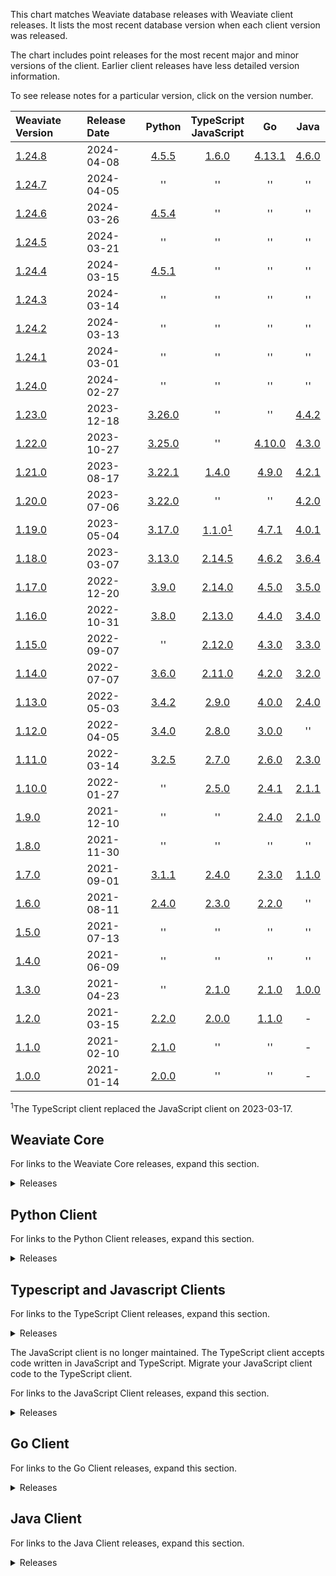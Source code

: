 This chart matches Weaviate database releases with Weaviate client releases. It
lists the most recent database version when each client version was released.

The chart includes point releases for the most recent major and minor versions
of the client. Earlier client releases have less detailed version information.

To see release notes for a particular version, click on the version number.


| Weaviate Version | Release Date | Python | TypeScript<br/>JavaScript | Go | Java |
| :- | :- | :-: | :-: | :-: | :-:|
| [1.24.8][c1.24.8] | 2024-04-08 | [4.5.5][p4.5.5] | [1.6.0][ts1.6.0] | [4.13.1][g4.13.0] | [4.6.0][j4.6.0] |
| [1.24.7][c1.24.7] | 2024-04-05 | '' | '' | '' | ''  |
| [1.24.6][c1.24.6] | 2024-03-26 | [4.5.4][p4.5.4] | '' | '' | ''  |
| [1.24.5][c1.24.5] | 2024-03-21 | '' | '' | '' | ''  |
| [1.24.4][c1.24.4] | 2024-03-15 | [4.5.1][p4.5.1] | '' | '' | ''  |
| [1.24.3][c1.24.3] | 2024-03-14 | '' | '' | '' | '' |
| [1.24.2][c1.24.2] | 2024-03-13 | '' | '' | '' | '' |
| [1.24.1][c1.24.1] | 2024-03-01 | '' | '' | '' | '' |
| [1.24.0][c1.24.0] | 2024-02-27 | '' | '' | '' | '' |
| [1.23.0][c1.23.0] | 2023-12-18 | [3.26.0][p3.26.0] | '' | '' | [4.4.2][j4.4.2] |
| [1.22.0][c1.22.0] | 2023-10-27 | [3.25.0][p3.25.0] | '' | [4.10.0][g4.10.0] | [4.3.0][j4.3.0] |
| [1.21.0][c1.21.0] | 2023-08-17 | [3.22.1][p3.22.1] | [1.4.0][ts1.4.0] | [4.9.0][g4.9.0] | [4.2.1][j4.2.1] |
| [1.20.0][c1.20.0] | 2023-07-06 | [3.22.0][p3.22.0] | '' | '' | [4.2.0][j4.2.0] |
| [1.19.0][c1.19.0] | 2023-05-04 | [3.17.0][p3.17.0] | [1.1.0][ts1.1.0][<sup>1</sup>](#typescriptChange)| [4.7.1][g4.7.1] | [4.0.1][j4.0.1] |
| [1.18.0][c1.18.0] | 2023-03-07 | [3.13.0][p3.13.0] | [2.14.5][js2.14.5] | [4.6.2][g4.6.2] | [3.6.4][j3.6.4] |
| [1.17.0][c1.17.0] | 2022-12-20 | [3.9.0][p3.9.0] | [2.14.0][js2.14.0] | [4.5.0][g4.5.0] | [3.5.0][j3.5.0] |
| [1.16.0][c1.16.0] | 2022-10-31 | [3.8.0][p3.8.0] | [2.13.0][js2.13.0] | [4.4.0][g4.4.0] | [3.4.0][j3.4.0] |
| [1.15.0][c1.15.0] | 2022-09-07 | '' | [2.12.0][js2.12.0] | [4.3.0][g4.3.0] | [3.3.0][j3.3.0] |
| [1.14.0][c1.14.0] | 2022-07-07 | [3.6.0][p3.6.0] | [2.11.0][js2.11.0] | [4.2.0][g4.2.0] | [3.2.0][j3.2.0] |
| [1.13.0][c1.13.0] | 2022-05-03 | [3.4.2][p3.4.2] | [2.9.0][js2.9.0] | [4.0.0][g4.0.0] | [2.4.0][j2.4.0] |
| [1.12.0][c1.12.0] | 2022-04-05 | [3.4.0][p3.4.0] | [2.8.0][js2.8.0] | [3.0.0][g3.0.0] | '' |
| [1.11.0][c1.11.0] | 2022-03-14 | [3.2.5][p3.2.5] | [2.7.0][js2.7.0] | [2.6.0][g2.6.0] | [2.3.0][j2.3.0] |
| [1.10.0][c1.10.0] | 2022-01-27 | '' | [2.5.0][js2.5.0] | [2.4.1][g2.4.1] | [2.1.1][j2.1.1] |
| [1.9.0][c1.9.0] | 2021-12-10 | '' | '' | [2.4.0][g2.4.0] | [2.1.0][j2.1.0] |
| [1.8.0][c1.8.0] | 2021-11-30 | '' | '' | '' | '' |
| [1.7.0][c1.7.0] | 2021-09-01 | [3.1.1][p3.1.1] | [2.4.0][js2.4.0] | [2.3.0][g2.3.0] | [1.1.0][j1.1.0] |
| [1.6.0][c1.6.0] | 2021-08-11 | [2.4.0][p2.4.0] | [2.3.0][js2.3.0] | [2.2.0][g2.2.0] | '' |
| [1.5.0][c1.5.0] | 2021-07-13 | '' | '' | '' | '' |
| [1.4.0][c1.4.0] | 2021-06-09 | '' | '' | '' | '' |
| [1.3.0][c1.3.0] | 2021-04-23 | '' | [2.1.0][js2.1.0] | [2.1.0][g2.1.0] | [1.0.0][j1.0.0] |
| [1.2.0][c1.2.0] | 2021-03-15 | [2.2.0][p2.2.0] | [2.0.0][js2.0.0] | [1.1.0][g1.1.0] | - |
| [1.1.0][c1.1.0] | 2021-02-10 | [2.1.0][p2.1.0] | '' | '' | - |
| [1.0.0][c1.0.0] | 2021-01-14 | [2.0.0][p2.0.0] | '' | '' | - |

<a name="typescriptChange"><sup>1</sup></a>The TypeScript client replaced the JavaScript client on 2023-03-17.

## Weaviate Core

For links to the Weaviate Core releases, expand this section.

<details>
  <summary>Releases</summary>

  | Weaviate Version | Release Date |
  | :- | :- |
  | [1.24.8][c1.24.8] | 2024-04-08 |
  | [1.24.7][c1.24.7] | 2024-04-05 |
  | [1.24.6][c1.24.6] | 2024-03-26 |
  | [1.24.5][c1.24.5] | 2024-03-21 |
  | [1.24.4][c1.24.4] | 2024-03-15 |
  | [1.24.3][c1.24.3] | 2024-03-14 |
  | [1.24.2][c1.24.2] | 2024-03-13 |
  | [1.24.1][c1.24.1] | 2024-03-01 |
  | [1.24.0][c1.24.0] | 2024-02-27 |
  | [1.23.14][c1.23.14] | 2024-03-26 |
  | [1.23.13][c1.23.13] | 2024-03-14 |
  | [1.23.12][c1.23.12] | 2024-03-11 |
  | [1.23.11][c1.23.11] | 2024-03-04 |
  | [1.23.10][c1.23.10] | 2024-02-20 |
  | [1.23.9][c1.23.9] | 2024-02-13 |
  | [1.23.8][c1.23.8] | 2024-02-08 |
  | [1.23.7][c1.23.7] | 2024-01-30 |
  | [1.23.6][c1.23.6] | 2024-01-26 |
  | [1.23.5][c1.23.5] | 2024-01-25 |
  | [1.23.4][c1.23.4] | 2024-01-22 |
  | [1.23.3][c1.23.3] | 2024-01-15 |
  | [1.23.2][c1.23.2] | 2024-01-08 |
  | [1.23.1][c1.23.1] | 2024-01-05 |
  | [1.23.0][c1.23.0] | 2023-12-18 |
  | [1.22.13][c1.22.13] | 2024-03-11 |
  | [1.22.12][c1.22.12] | 2024-03-04 |
  | [1.22.11][c1.22.11] | 2024-01-23 |
  | [1.22.10][c1.22.10] | 2024-01-22 |
  | [1.22.9][c1.22.9] | 2024-01-05 |
  | [1.22.8][c1.22.8] | 2023-12-18 |
  | [1.22.7][c1.22.7] | 2023-12-13 |
  | [1.22.6][c1.22.6] | 2023-12-06 |
  | [1.22.5][c1.22.5] | 2023-11-24 |
  | [1.22.4][c1.22.4] | 2023-11-15 |
  | [1.22.3][c1.22.3] | 2023-11-07 |
  | [1.22.2][c1.22.2] | 2023-11-01 |
  | [1.22.1][c1.22.1] | 2023-10-30 |
  | [1.22.0][c1.22.0] | 2023-10-27 |
  | [1.21.9][c1.21.9] | 2023-11-01 |
  | [1.21.8][c1.21.8] | 2023-10-25 |
  | [1.21.7][c1.21.7] | 2023-10-19 |
  | [1.21.6][c1.21.6] | 2023-10-13 |
  | [1.21.5][c1.21.5] | 2023-09-30 |
  | [1.21.4][c1.21.4] | 2023-09-25 |
  | [1.21.3][c1.21.3] | 2023-09-13 |
  | [1.21.2][c1.21.2] | 2023-08-30 |
  | [1.21.1][c1.21.1] | 2023-08-22 |
  | [1.21.0][c1.21.0] | 2023-08-17 |
  | [1.20.6][c1.20.6] | 2023-08-22 |
  | [1.20.5][c1.20.5] | 2023-08-05 |
  | [1.20.4][c1.20.4] | 2023-08-01 |
  | [1.20.3][c1.20.3] | 2023-07-26 |
  | [1.20.2][c1.20.2] | 2023-07-19 |
  | [1.20.1][c1.20.1] | 2023-07-13 |
  | [1.20.0][c1.20.0] | 2023-07-06 |
  | [1.19.13][c1.19.13] | 2023-08-22 |
  | [1.19.12][c1.19.12] | 2023-07-06 |
  | [1.19.11][c1.19.11] | 2023-06-29 |
  | [1.19.10][c1.19.10] | 2023-06-28 |
  | [1.19.9][c1.19.9] | 2023-06-22 |
  | [1.19.8][c1.19.8] | 2023-06-14 |
  | [1.19.7][c1.19.7] | 2023-06-12 |
  | [1.19.6][c1.19.6] | 2023-05-24 |
  | [1.19.5][c1.19.5] | 2023-05-18 |
  | [1.19.4][c1.19.4] | 2023-05-17 |
  | [1.19.3][c1.19.3] | 2023-05-12 |
  | [1.19.2][c1.19.2] | 2023-05-11 |
  | [1.19.1][c1.19.1] | 2023-05-10 |
  | [1.19.0][c1.19.0] | 2023-05-04 |
  | [1.18.6][c1.18.6] | 2023-08-22 |
  | [1.18.5][c1.18.5] | 2023-05-17 |
  | [1.18.4][c1.18.4] | 2023-04-24 |
  | [1.18.3][c1.18.3] | 2023-04-04 |
  | [1.18.2][c1.18.2] | 2023-03-24 |
  | [1.18.1][c1.18.1] | 2023-03-16 |
  | [1.18.0][c1.18.0] | 2023-03-07 |
  | [1.17.6][c1.17.6] | 2023-03-07 |
  | [1.17.5][c1.17.5] | 2023-02-28 |
  | [1.17.4][c1.17.4] | 2023-02-19 |
  | [1.17.3][c1.17.3] | 2023-02-07 |
  | [1.17.2][c1.17.2] | 2023-01-26 |
  | [1.17.1][c1.17.1] | 2023-01-17 |
  | [1.17.0][c1.17.0] | 2022-12-20 |
  | [1.16.9][c1.16.9] | 2022-12-18 |
  | [1.16.8][c1.16.8] | 2022-12-16 |
  | [1.16.7][c1.16.7] | 2022-12-15 |
  | [1.16.6][c1.16.6] | 2022-12-06 |
  | [1.16.5][c1.16.5] | 2022-11-21 |
  | [1.16.4][c1.16.4] | 2022-11-18 |
  | [1.16.3][c1.16.3] | 2022-11-15 |
  | [1.16.2][c1.16.2] | 2022-11-15 |
  | [1.16.1][c1.16.1] | 2022-11-10 |
  | [1.16.0][c1.16.0] | 2022-10-31 |
  | [1.15.5][c1.15.5] | 2022-10-18 |
  | [1.15.4][c1.15.4] | 2022-10-11 |
  | [1.15.3][c1.15.3] | 2022-09-28 |
  | [1.15.2][c1.15.2] | 2022-09-26 |
  | [1.15.1][c1.15.1] | 2022-09-21 |
  | [1.15.0][c1.15.0] | 2022-09-07 |
  | [1.14.1][c1.14.1] | 2022-07-08 |
  | [1.14.0][c1.14.0] | 2022-07-07 |
  | [1.13.2][c1.13.2] | 2022-05-20 |
  | [1.13.1][c1.13.1] | 2022-05-03 |
  | [1.13.0][c1.13.0] | 2022-05-03 |
  | [1.12.2][c1.12.2] | 2022-04-13 |
  | [1.12.1][c1.12.1] | 2022-04-07 |
  | [1.12.0][c1.12.0] | 2022-04-05 |
  | [1.11.0][c1.11.0] | 2022-03-14 |
  | [1.10.1][c1.10.1] | 2022-02-01 |
  | [1.10.0][c1.10.0] | 2022-01-27 |
  | [1.9.1][c1.9.1] | 2022-01-19 |
  | [1.9.0][c1.9.0] | 2021-12-10 |
  | [1.8.0][c1.8.0] | 2021-11-30 |
  | [1.7.2][c1.7.2] | 2021-09-28 |
  | [1.7.1][c1.7.1] | 2021-09-17 |
  | [1.7.0][c1.7.0] | 2021-09-01 |
  | [1.6.0][c1.6.0] | 2021-08-11 |
  | [1.5.2][c1.5.2] | 2021-08-10 |
  | [1.5.1][c1.5.1] | 2021-07-29 |
  | [1.5.0][c1.5.0] | 2021-07-13 |
  | [1.4.1][c1.4.1] | 2021-06-15 |
  | [1.4.0][c1.4.0] | 2021-06-09 |
  | [1.3.0][c1.3.0] | 2021-04-23 |
  | [1.2.1][c1.2.1] | 2021-03-25 |
  | [1.2.0][c1.2.0] | 2021-03-15 |
  | [1.1.0][c1.1.0] | 2021-02-10 |
  | [1.0.4][c1.0.0] | 2021-02-01 |
  | [1.0.3][c1.0.0] | 2021-01-15 |
  | [1.0.2][c1.0.0] | 2021-01-14 |
  | [1.0.1][c1.0.0] | 2021-01-14 |
  | [1.0.0][c1.0.0] | 2021-01-14 |

</details>

## Python Client

For links to the Python Client releases, expand this section.

<details>
  <summary>Releases</summary>

   | Client Version | Release Date |
   | :- | :- |
   | [4.5.5][p4.5.5] | 2024-04-03 |
   | [4.5.4][p4.5.4] | 2024-03-15 |
   | [4.5.3][p4.5.3] | 2024-03-14 |
   | [4.5.2][p4.5.2] | 2024-03-11 |
   | [4.5.1][p4.5.1] | 2024-03-04 |
   | [4.5.0][p4.5.0] | 2024-02-27 |
   | [4.4.4][p4.4.4] | 2024-02-09 |
   | [4.4.4][p4.4.4] | 2024-02-09 |
   | [4.4.3][p4.4.3] | 2024-02-09 |
   | [4.4.2][p4.4.2] | 2024-02-05 |
   | [4.4.1][p4.4.1] | 2024-02-01 |
   | [4.4.0][p4.4.0] | 2024-01-31 |
   | [3.26.2][p3.26.2] | 2024-01-22 |
   | [3.26.1][p3.26.1] | 2024-01-15 |
   | [3.26.0][p3.26.0] | 2023-12-20 |
   | [3.25.3][p3.25.3] | 2023-11-07 |
   | [3.25.2][p3.25.2] | 2023-10-31 |
   | [3.25.1][p3.25.1] | 2023-10-27 |
   | [3.25.0][p3.25.0] | 2023-10-27 |
   | [3.24.2][p3.24.2] | 2023-10-04 |
   | [3.24.1][p3.24.1] | 2023-09-11 |
   | [3.23.2][p3.23.2] | 2023-08-29 |
   | [3.23.1][p3.23.1] | 2023-08-25 |
   | [3.23.0][p3.23.0] | 2023-08-22 |
   | [3.22.1][p3.22.1] | 2023-07-10 |
   | [3.22.0][p3.22.0] | 2023-07-06 |
   | [3.21.0][p3.21.0] | 2023-06-18 |
   | [3.20.1][p3.20.1] | 2023-06-14 |
   | [3.20.0][p3.20.0] | 2023-06-12 |
   | [3.19.2][p3.19.2] | 2023-05-25 |
   | [3.19.1][p3.19.1] | 2023-05-18 |
   | [3.19.0][p3.19.0] | 2023-05-18 |
   | [3.18.0][p3.18.0] | 2023-05-09 |
   | [3.17.1][p3.17.1] | 2023-05-08 |
   | [3.17.0][p3.17.0] | 2023-05-04 |
   | [3.16.2][p3.16.2] | 2023-04-26 |
   | [3.16.1][p3.16.1] | 2023-04-24 |
   | [3.16.0][p3.16.0] | 2023-04-24 |
   | [3.15.6][p3.15.6] | 2023-04-15 |
   | [3.15.5][p3.15.5] | 2023-04-09 |
   | [3.15.4][p3.15.4] | 2023-04-08 |
   | [3.15.3][p3.15.3] | 2023-03-23 |
   | [3.15.2][p3.15.2] | 2023-03-15 |
   | [3.15.1][p3.15.1] | 2023-03-13 |
   | [3.15.0][p3.15.0] | 2023-03-12 |
   | [3.14.0][p3.14.0] | 2023-03-07 |
   | [3.13.0][p3.13.0] | 2023-03-02 |
   | [3.12.0][p3.12.0] | 2023-02-24 |
   | [3.11.0][p3.11.0] | 2023-01-20 |
   | [3.10.0][p3.10.0] | 2022-12-21 |
   | [3.9.0][p3.9.0] | 2022-11-09 |
   | [3.8.0][p3.8.0] | 2022-09-07 |
   | [3.7.0][p3.7.0] | 2022-07-29 |
   | [3.6.0][p3.6.0] | 2022-07-06 |
   | [3.5.1][p3.5.1] | 2022-05-18 |
   | [3.5.0][p3.5.0] | 2022-05-08 |
   | [3.4.2][p3.4.2] | 2022-04-12 |
   | [3.4.1][p3.4.1] | 2022-04-06 |
   | [3.4.0][p3.4.0] | 2022-04-04 |
   | [3.2.5][p3.2.5] | 2021-10-26 |
   | [3.2.4][p3.2.4] | 2021-10-26 |
   | [3.2.3][p3.2.3] | 2021-10-13 |
   | [3.2.2][p3.2.2] | 2021-09-27 |
   | [3.2.1][p3.2.1] | 2021-09-02 |
   | [3.2.0][p3.2.0] | 2021-09-02 |
   | [3.1.1][p3.1.1] | 2021-08-24 |
   | [3.1.0][p3.1.0] | 2021-08-17 |
   | [3.0.0][p3.0.0] | 2021-08-17 |
   | [2.5.0][p2.5.0] | 2021-06-03 |
   | [2.4.0][p2.4.0] | 2021-04-23 |
   | [2.3.0][p2.3.0] | 2021-03-26 |
   | [2.2.0][p2.2.0] | 2021-02-17 |
   | [2.1.0][p2.1.0] | 2021-02-08 |
   | [2.0.0][p2.0.0] | 2021-01-11 |

</details>

## Typescript and Javascript Clients

For links to the TypeScript Client releases, expand this section.

<details>
  <summary>Releases</summary>

  ### TypeScript Client

  | Client Version | Release Date |
  | :- | :- |
  | [1.65.0][ts1.6.0] | 2023-10-31 |
  | [1.5.0][ts1.5.0] | 2023-08-22 |
  | [1.4.0][ts1.4.0] | 2023-07-06 |
  | [1.3.3][ts1.3.3] | 2023-06-14 |
  | [1.3.2][ts1.3.2] | 2023-05-26 |
  | [1.3.1][ts1.3.1] | 2023-05-16 |
  | [1.3.0][ts1.3.0] | 2023-05-08 |
  | [1.2.0][ts1.2.0] | 2023-05-05 |
  | [1.1.0][ts1.1.0] | 2023-04-21 |
  | [1.0.0][ts1.0.0] | 2023-05-04 |

</details>

The JavaScript client is no longer maintained. The TypeScript client accepts code written in JavaScript and TypeScript. Migrate your JavaScript client code to the TypeScript client.

For links to the JavaScript Client releases, expand this section.

<details>
  <summary>Releases</summary>

  ### JavaScript Client

  | Client Version | Release Date |
  | :- | :- |
  | [2.14.5][js2.14.5] | 2023-03-21 |
  | [2.14.4][js2.14.4] | 2023-02-07 |
  | [2.14.3][js2.14.3] | 2023-01-27 |
  | [2.14.2][js2.14.2] | 2022-12-27 |
  | [2.14.1][js2.14.1] | 2022-12-27 |
  | [2.14.0][js2.14.0] | 2022-12-20 |
  | [2.13.0][js2.13.0] | 2022-10-31 |
  | [2.12.1][js2.12.1] | 2023-09-27 |
  | [2.12.0][js2.12.0] | 2022-09-07 |
  | [2.11.1][js2.11.1] | 2022-07-12 |
  | [2.11.0][js2.11.0] | 2022-07-07 |
  | [2.10.1][js2.10.1] | 2022-05-31 |
  | [2.10.0][js2.10.0] | 2022-05-25 |
  | [2.9.0][js2.9.0] | 2022-05-03 |
  | [2.8.0][js2.8.0] | 2022-04-05 |
  | [2.7.0][js2.7.0] | 2022-03-11 |
  | [2.6.0][js2.6.0] | 2021-11-30 |
  | [2.5.0][js2.6.0] | 2021-11-30 |
  | [2.4.0][js2.4.0] | 2021-08-31 |
  | [2.3.0][js2.3.0] | 2021-06-07 |
  | [2.2.0][js2.2.0] | 2021-04-23 |
  | [2.1.0][js2.1.0] | 2021-04-20 |
  | [2.0.0][js2.0.0] | 2021-01-13 |
  | [1.1.2][js1.1.2] | 2020-10-03 |
  | [1.1.1][js1.1.1] | 2020-10-03 |
  | [1.1.0][js1.1.0] | 2020-10-03 |
  | [1.0.0][js1.0.0] | 2020-09-15 |

</details>


## Go Client

For links to the Go Client releases, expand this section.

<details>
  <summary>Releases</summary>

  | Client Version | Release Date |
  | :- | :- |
  | [4.13.1][g4.13.1] | 2024-03-07 |
  | [4.13.0][g4.13.0] | 2024-03-05 |
  | [4.12.0][g4.12.0] | 2023-12-08 |
  | [4.11.0][g4.11.0] | 2023-11-13 |
  | [4.10.0][g4.10.0] | 2023-08-22 |
  | [4.9.0][g4.9.0] | 2023-07-06 |
  | [4.8.1][g4.8.1] | 2023-05-26 |
  | [4.8.0][g4.8.0] | 2023-05-05 |
  | [4.7.1][g4.7.1] | 2023-04-14 |
  | [4.7.0][g4.7.0] | 2023-04-03 |
  | [4.6.4][g4.6.4] | 2023-03-25 |
  | [4.6.3][g4.6.3] | 2023-03-14 |
  | [4.6.2][g4.6.2] | 2023-03-07 |
  | [4.6.1][g4.6.1] | 2023-02-01 |
  | [4.6.0][g4.6.0] | 2023-02-01 |
  | [4.5.2][g4.5.2] | 2023-01-19 |
  | [4.5.1][g4.5.1] | 2023-01-17 |
  | [4.5.0][g4.5.0] | 2022-12-20 |
  | [4.4.0][g4.4.0] | 2022-10-31 |
  | [4.3.1][g4.3.1] | 2022-09-27 |
  | [4.3.0][g4.3.0] | 2022-09-07 |
  | [4.2.1][g4.2.1] | 2022-07-12 |
  | [4.2.0][g4.2.0] | 2022-07-07 |
  | [4.1.0][g4.1.0] | 2022-05-25 |
  | [4.0.0][g4.0.0] | 2022-05-03 |
  | [3.0.0][g3.0.0] | 2022-04-05 |
  | [2.6.2][g2.6.2] | 2022-10-31 |
  | [2.6.1][g2.6.1] | 2022-05-04 |
  | [2.6.0][g2.6.0] | 2022-03-11 |
  | [2.5.0][g2.5.0] | 2022-02-01 |
  | [2.4.1][g2.4.1] | 2021-12-15 |
  | [2.4.0][g2.4.0] | 2021-11-30 |
  | [2.3.0][g2.3.0] | 2021-08-31 |
  | [2.2.0][g2.2.0] | 2021-06-07 |
  | [2.1.0][g2.1.0] | 2021-04-23 |
  | [2.0.1][g2.0.1] | 2021-03-25 |
  | [2.0.0][g2.0.0] | 2021-03-23 |
  | [1.1.2][g1.1.2] | 2021-10-31 |
  | [1.1.1][g1.1.1] | 2021-05-04 |
  | [1.1.0][g1.1.0] | 2020-11-09 |
  | [1.0.0][g1.0.0] | 2020-11-06 |


</details>

## Java Client

For links to the Java Client releases, expand this section.

<details>
  <summary>Releases</summary>

  | Client Version | Release Date |
  | :- | :- |
  | [4.6.0][j4.6.0] | 2024-03-05 |
  | [4.5.1][j4.5.1] | 2024-01-08 |
  | [4.5.0][j4.5.0] | 2023-12-07 |
  | [4.4.2][j4.4.2] | 2023-11-20 |
  | [4.4.1][j4.4.1] | 2023-11-15 |
  | [4.4.0][j4.4.0] | 2023-11-14 |
  | [4.3.0][j4.3.0] | 2023-08-22 |
  | [4.2.1][j4.2.1] | 2023-07-26 |
  | [4.2.0][j4.2.0] | 2023-07-06 |
  | [4.1.2][j4.1.2] | 2023-05-26 |
  | [4.1.1][j4.1.1] | 2023-05-21 |
  | [4.1.0][j4.1.0] | 2023-05-05 |
  | [4.0.2][j4.0.2] | 2023-03-28 |
  | [4.0.1][j4.0.1] | 2023-03-16 |
  | [4.0.0][j4.0.0] | 2023-03-14 |
  | [3.6.5][j3.6.5] | 2023-03-13 |
  | [3.6.4][j3.6.4] | 2023-03-07 |
  | [3.6.3][j3.6.3] | 2023-03-01 |
  | [3.6.2][j3.6.2] | 2023-02-23 |
  | [3.6.1][j3.6.1] | 2023-02-22 |
  | [3.6.0][j3.6.0] | 2023-02-09 |
  | [3.5.0][j3.5.0] | 2022-12-20 |
  | [3.4.2][j3.4.2] | 2022-11-21 |
  | [3.4.1][j3.4.1] | 2022-11-18 |
  | [3.4.0][j3.4.0] | 2022-10-31 |
  | [3.3.2][j3.3.2] | 2022-10-29 |
  | [3.3.1][j3.3.1] | 2022-09-29 |
  | [3.3.0][j3.3.0] | 2022-09-07 |
  | [3.2.1][j3.2.1] | 2022-07-12 |
  | [3.2.0][j3.2.0] | 2022-07-07 |
  | [3.1.1][j3.1.1] | 2022-06-02 |
  | [3.1.0][j3.1.0] | 2022-05-25 |
  | [3.0.0][j3.1.0] | 2022-05-04 |
  | [2.4.0][j2.4.0] | 2022-04-05 |
  | [2.3.0][j2.3.0] | 2022-03-11 |
  | [2.2.2][j2.2.2] | 2022-02-08 |
  | [2.2.1][j2.2.1] | 2022-02-07 |
  | [2.2.0][j2.2.0] | 2022-02-01 |
  | [2.1.1][j2.1.1] | 2021-12-15 |
  | [2.1.0][j2.1.0] | 2021-11-30 |
  | [2.0.0][j2.0.0] | 2021-11-04 |
  | [1.2.1][j1.2.1] | 2021-09-28 |
  | [1.2.0][j1.2.0] | 2021-09-10 |
  | [1.1.2][j1.1.2] | 2021-08-31 |
  | [1.1.1][j1.1.1] | 2021-08-10 |
  | [1.1.0][j1.1.0] | 2021-06-07 |
  | [1.0.2][j1.0.2] | 2021-04-26 |
  | [1.0.1][j1.0.1] | 2021-04-23 |
  | [1.0.0][j1.0.0] | 2021-04-22 |

</details>


[comment]: # ( core links )
[c1.24.8]: https://github.com/weaviate/weaviate/releases/tag/v1.24.8
[c1.24.7]: https://github.com/weaviate/weaviate/releases/tag/v1.24.7
[c1.24.6]: https://github.com/weaviate/weaviate/releases/tag/v1.24.6
[c1.24.5]: https://github.com/weaviate/weaviate/releases/tag/v1.24.5
[c1.24.4]: https://github.com/weaviate/weaviate/releases/tag/v1.24.4
[c1.24.3]: https://github.com/weaviate/weaviate/releases/tag/v1.24.3
[c1.24.2]: https://github.com/weaviate/weaviate/releases/tag/v1.24.2
[c1.24.1]: https://github.com/weaviate/weaviate/releases/tag/v1.24.1
[c1.24.0]: https://github.com/weaviate/weaviate/releases/tag/v1.24.0
[c1.23.13]: https://github.com/weaviate/weaviate/releases/tag/v1.23.13
[c1.23.12]: https://github.com/weaviate/weaviate/releases/tag/v1.23.12
[c1.23.11]: https://github.com/weaviate/weaviate/releases/tag/v1.23.11
[c1.23.10]: https://github.com/weaviate/weaviate/releases/tag/v1.23.10
[c1.23.9]: https://github.com/weaviate/weaviate/releases/tag/v1.23.9
[c1.23.8]: https://github.com/weaviate/weaviate/releases/tag/v1.23.8
[c1.23.7]: https://github.com/weaviate/weaviate/releases/tag/v1.23.7
[c1.23.6]: https://github.com/weaviate/weaviate/releases/tag/v1.23.6
[c1.23.5]: https://github.com/weaviate/weaviate/releases/tag/v1.23.5
[c1.23.4]: https://github.com/weaviate/weaviate/releases/tag/v1.23.4
[c1.23.3]: https://github.com/weaviate/weaviate/releases/tag/v1.23.3
[c1.23.2]: https://github.com/weaviate/weaviate/releases/tag/v1.23.2
[c1.23.1]: https://github.com/weaviate/weaviate/releases/tag/v1.23.1
[c1.23.0]: https://github.com/weaviate/weaviate/releases/tag/v1.23.0
[c1.22.13]: https://github.com/weaviate/weaviate/releases/tag/v1.22.13
[c1.22.12]: https://github.com/weaviate/weaviate/releases/tag/v1.22.12
[c1.22.11]: https://github.com/weaviate/weaviate/releases/tag/v1.22.11
[c1.22.10]: https://github.com/weaviate/weaviate/releases/tag/v1.22.10
[c1.22.9]: https://github.com/weaviate/weaviate/releases/tag/v1.22.9
[c1.22.8]: https://github.com/weaviate/weaviate/releases/tag/v1.22.8
[c1.22.7]: https://github.com/weaviate/weaviate/releases/tag/v1.22.7
[c1.22.6]: https://github.com/weaviate/weaviate/releases/tag/v1.22.6
[c1.22.5]: https://github.com/weaviate/weaviate/releases/tag/v1.22.5
[c1.22.4]: https://github.com/weaviate/weaviate/releases/tag/v1.22.4
[c1.22.3]: https://github.com/weaviate/weaviate/releases/tag/v1.22.3
[c1.22.2]: https://github.com/weaviate/weaviate/releases/tag/v1.22.2
[c1.22.1]: https://github.com/weaviate/weaviate/releases/tag/v1.22.1
[c1.22.0]: https://github.com/weaviate/weaviate/releases/tag/v1.22.0
[c1.21.9]: https://github.com/weaviate/weaviate/releases/tag/v1.21.9
[c1.21.8]: https://github.com/weaviate/weaviate/releases/tag/v1.21.8
[c1.21.7]: https://github.com/weaviate/weaviate/releases/tag/v1.21.7
[c1.21.6]: https://github.com/weaviate/weaviate/releases/tag/v1.21.6
[c1.21.5]: https://github.com/weaviate/weaviate/releases/tag/v1.21.5
[c1.21.4]: https://github.com/weaviate/weaviate/releases/tag/v1.21.4
[c1.21.3]: https://github.com/weaviate/weaviate/releases/tag/v1.21.3
[c1.21.2]: https://github.com/weaviate/weaviate/releases/tag/v1.21.2
[c1.21.1]: https://github.com/weaviate/weaviate/releases/tag/v1.21.1
[c1.21.0]: https://github.com/weaviate/weaviate/releases/tag/v1.21.0
[c1.20.6]: https://github.com/weaviate/weaviate/releases/tag/v1.20.6
[c1.20.5]: https://github.com/weaviate/weaviate/releases/tag/v1.20.5
[c1.20.4]: https://github.com/weaviate/weaviate/releases/tag/v1.20.4
[c1.20.3]: https://github.com/weaviate/weaviate/releases/tag/v1.20.3
[c1.20.2]: https://github.com/weaviate/weaviate/releases/tag/v1.20.2
[c1.20.1]: https://github.com/weaviate/weaviate/releases/tag/v1.20.1
[c1.20.0]: https://github.com/weaviate/weaviate/releases/tag/v1.20.0
[c1.19.13]: https://github.com/weaviate/weaviate/releases/tag/v1.19.13
[c1.19.12]: https://github.com/weaviate/weaviate/releases/tag/v1.19.12
[c1.19.11]: https://github.com/weaviate/weaviate/releases/tag/v1.19.11
[c1.19.10]: https://github.com/weaviate/weaviate/releases/tag/v1.19.10
[c1.19.9]: https://github.com/weaviate/weaviate/releases/tag/v1.19.9
[c1.19.8]: https://github.com/weaviate/weaviate/releases/tag/v1.19.8
[c1.19.7]: https://github.com/weaviate/weaviate/releases/tag/v1.19.7
[c1.19.6]: https://github.com/weaviate/weaviate/releases/tag/v1.19.6
[c1.19.5]: https://github.com/weaviate/weaviate/releases/tag/v1.19.5
[c1.19.4]: https://github.com/weaviate/weaviate/releases/tag/v1.19.4
[c1.19.3]: https://github.com/weaviate/weaviate/releases/tag/v1.19.3
[c1.19.2]: https://github.com/weaviate/weaviate/releases/tag/v1.19.2
[c1.19.1]: https://github.com/weaviate/weaviate/releases/tag/v1.19.1
[c1.19.0]: https://github.com/weaviate/weaviate/releases/tag/v1.19.0
[c1.18.6]: https://github.com/weaviate/weaviate/releases/tag/v1.18.6
[c1.18.5]: https://github.com/weaviate/weaviate/releases/tag/v1.18.5
[c1.18.4]: https://github.com/weaviate/weaviate/releases/tag/v1.18.4
[c1.18.3]: https://github.com/weaviate/weaviate/releases/tag/v1.18.3
[c1.18.2]: https://github.com/weaviate/weaviate/releases/tag/v1.18.2
[c1.18.1]: https://github.com/weaviate/weaviate/releases/tag/v1.18.1
[c1.18.0]: https://github.com/weaviate/weaviate/releases/tag/v1.18.0
[c1.17.6]: https://github.com/weaviate/weaviate/releases/tag/v1.17.6
[c1.17.5]: https://github.com/weaviate/weaviate/releases/tag/v1.17.5
[c1.17.4]: https://github.com/weaviate/weaviate/releases/tag/v1.17.4
[c1.17.3]: https://github.com/weaviate/weaviate/releases/tag/v1.17.3
[c1.17.2]: https://github.com/weaviate/weaviate/releases/tag/v1.17.2
[c1.17.1]: https://github.com/weaviate/weaviate/releases/tag/v1.17.1
[c1.17.0]: https://github.com/weaviate/weaviate/releases/tag/v1.17.0
[c1.16.9]: https://github.com/weaviate/weaviate/releases/tag/v1.16.9
[c1.16.8]: https://github.com/weaviate/weaviate/releases/tag/v1.16.8
[c1.16.7]: https://github.com/weaviate/weaviate/releases/tag/v1.16.7
[c1.16.6]: https://github.com/weaviate/weaviate/releases/tag/v1.16.6
[c1.16.5]: https://github.com/weaviate/weaviate/releases/tag/v1.16.5
[c1.16.4]: https://github.com/weaviate/weaviate/releases/tag/v1.16.4
[c1.16.3]: https://github.com/weaviate/weaviate/releases/tag/v1.16.3
[c1.16.2]: https://github.com/weaviate/weaviate/releases/tag/v1.16.2
[c1.16.1]: https://github.com/weaviate/weaviate/releases/tag/v1.16.1
[c1.16.0]: https://github.com/weaviate/weaviate/releases/tag/v1.16.0
[c1.15.5]: https://github.com/weaviate/weaviate/releases/tag/v1.15.5
[c1.15.4]: https://github.com/weaviate/weaviate/releases/tag/v1.15.4
[c1.15.3]: https://github.com/weaviate/weaviate/releases/tag/v1.15.3
[c1.15.2]: https://github.com/weaviate/weaviate/releases/tag/v1.15.2
[c1.15.1]: https://github.com/weaviate/weaviate/releases/tag/v1.15.1
[c1.15.0]: https://github.com/weaviate/weaviate/releases/tag/v1.15.0
[c1.14.1]: https://github.com/weaviate/weaviate/releases/tag/v1.14.1
[c1.14.0]: https://github.com/weaviate/weaviate/releases/tag/v1.14.0
[c1.13.2]: https://github.com/weaviate/weaviate/releases/tag/v1.13.2
[c1.13.1]: https://github.com/weaviate/weaviate/releases/tag/v1.13.1
[c1.13.0]: https://github.com/weaviate/weaviate/releases/tag/v1.13.0
[c1.12.2]: https://github.com/weaviate/weaviate/releases/tag/v1.12.2
[c1.12.1]: https://github.com/weaviate/weaviate/releases/tag/v1.12.1
[c1.12.0]: https://github.com/weaviate/weaviate/releases/tag/v1.12.0
[c1.11.0]: https://github.com/weaviate/weaviate/releases/tag/v1.11.0
[c1.10.1]: https://github.com/weaviate/weaviate/releases/tag/v1.10.1
[c1.10.0]: https://github.com/weaviate/weaviate/releases/tag/v1.10.0
[c1.9.1]: https://github.com/weaviate/weaviate/releases/tag/v1.9.1
[c1.9.0]: https://github.com/weaviate/weaviate/releases/tag/v1.9.0
[c1.8.0]: https://github.com/weaviate/weaviate/releases/tag/v1.8.0
[c1.7.2]: https://github.com/weaviate/weaviate/releases/tag/v1.7.2
[c1.7.1]: https://github.com/weaviate/weaviate/releases/tag/v1.7.1
[c1.7.0]: https://github.com/weaviate/weaviate/releases/tag/v1.7.0
[c1.6.0]: https://github.com/weaviate/weaviate/releases/tag/v1.6.0
[c1.5.2]: https://github.com/weaviate/weaviate/releases/tag/v1.5.2
[c1.5.1]: https://github.com/weaviate/weaviate/releases/tag/v1.5.1
[c1.5.0]: https://github.com/weaviate/weaviate/releases/tag/v1.5.0
[c1.4.1]: https://github.com/weaviate/weaviate/releases/tag/v1.4.1
[c1.4.0]: https://github.com/weaviate/weaviate/releases/tag/v1.4.0
[c1.3.0]: https://github.com/weaviate/weaviate/releases/tag/v1.3.0
[c1.2.1]: https://github.com/weaviate/weaviate/releases/tag/v1.2.1
[c1.2.0]: https://github.com/weaviate/weaviate/releases/tag/v1.2.0
[c1.1.0]: https://github.com/weaviate/weaviate/releases/tag/v1.1.0
[c1.0.0]: https://github.com/weaviate/weaviate/releases/tag/v1.0.0

[comment]: # ( python client links )

[p4.5.5]: https://github.com/weaviate/weaviate-python-client/releases/tag/v4.5.5
[p4.5.4]: https://github.com/weaviate/weaviate-python-client/releases/tag/v4.5.4
[p4.5.3]: https://github.com/weaviate/weaviate-python-client/releases/tag/v4.5.3
[p4.5.2]: https://github.com/weaviate/weaviate-python-client/releases/tag/v4.5.2
[p4.5.1]: https://github.com/weaviate/weaviate-python-client/releases/tag/v4.5.1
[p4.5.0]: https://github.com/weaviate/weaviate-python-client/releases/tag/v4.5.0
[p4.4.4]: https://github.com/weaviate/weaviate-python-client/releases/tag/v4.4.4
[p4.4.3]: https://github.com/weaviate/weaviate-python-client/releases/tag/v4.4.3
[p4.4.2]: https://github.com/weaviate/weaviate-python-client/releases/tag/v4.4.2
[p4.4.1]: https://github.com/weaviate/weaviate-python-client/releases/tag/v4.4.1
[p4.4.0]: https://github.com/weaviate/weaviate-python-client/releases/tag/v4.4.0
[p3.26.2]: https://github.com/weaviate/weaviate-python-client/releases/tag/v3.26.2
[p3.26.1]: https://github.com/weaviate/weaviate-python-client/releases/tag/v3.26.1
[p3.26.0]: https://github.com/weaviate/weaviate-python-client/releases/tag/v3.26.0
[p3.25.3]: https://github.com/weaviate/weaviate-python-client/releases/tag/v3.25.3
[p3.25.2]: https://github.com/weaviate/weaviate-python-client/releases/tag/v3.25.2
[p3.25.1]: https://github.com/weaviate/weaviate-python-client/releases/tag/v3.25.1
[p3.25.0]: https://github.com/weaviate/weaviate-python-client/releases/tag/v3.25.0
[p3.24.2]: https://github.com/weaviate/weaviate-python-client/releases/tag/v3.24.2
[p3.24.1]: https://github.com/weaviate/weaviate-python-client/releases/tag/v3.24.1
[p3.24.0]: https://github.com/weaviate/weaviate-python-client/releases/tag/v3.24.0
[p3.23.2]: https://github.com/weaviate/weaviate-python-client/releases/tag/v3.23.2
[p3.23.1]: https://github.com/weaviate/weaviate-python-client/releases/tag/v3.23.1
[p3.23.0]: https://github.com/weaviate/weaviate-python-client/releases/tag/v3.23.0
[p3.22.1]: https://github.com/weaviate/weaviate-python-client/releases/tag/v3.22.1
[p3.22.0]: https://github.com/weaviate/weaviate-python-client/releases/tag/v3.22.0
[p3.21.0]: https://github.com/weaviate/weaviate-python-client/releases/tag/v3.21.0
[p3.20.1]: https://github.com/weaviate/weaviate-python-client/releases/tag/v3.20.1
[p3.20.0]: https://github.com/weaviate/weaviate-python-client/releases/tag/v3.20.0
[p3.19.2]: https://github.com/weaviate/weaviate-python-client/releases/tag/v3.19.2
[p3.19.1]: https://github.com/weaviate/weaviate-python-client/releases/tag/v3.19.1
[p3.19.0]: https://github.com/weaviate/weaviate-python-client/releases/tag/v3.19.0
[p3.18.0]: https://github.com/weaviate/weaviate-python-client/releases/tag/v3.19.0
[p3.17.1]: https://github.com/weaviate/weaviate-python-client/releases/tag/v3.17.1
[p3.17.0]: https://github.com/weaviate/weaviate-python-client/releases/tag/v3.17.0
[p3.16.2]: https://github.com/weaviate/weaviate-python-client/releases/tag/v3.16.2
[p3.16.1]: https://github.com/weaviate/weaviate-python-client/releases/tag/v3.16.1
[p3.16.0]: https://github.com/weaviate/weaviate-python-client/releases/tag/v3.16.0
[p3.15.6]: https://github.com/weaviate/weaviate-python-client/releases/tag/v3.15.6
[p3.15.5]: https://github.com/weaviate/weaviate-python-client/releases/tag/v3.15.5
[p3.15.4]: https://github.com/weaviate/weaviate-python-client/releases/tag/v3.15.4
[p3.15.3]: https://github.com/weaviate/weaviate-python-client/releases/tag/v3.15.3
[p3.15.2]: https://github.com/weaviate/weaviate-python-client/releases/tag/v3.15.2
[p3.15.1]: https://github.com/weaviate/weaviate-python-client/releases/tag/v3.15.1
[p3.15.0]: https://github.com/weaviate/weaviate-python-client/releases/tag/v3.15.0
[p3.14.0]: https://github.com/weaviate/weaviate-python-client/releases/tag/v3.14.0
[p3.13.0]: https://github.com/weaviate/weaviate-python-client/releases/tag/v3.13.0
[p3.12.0]: https://github.com/weaviate/weaviate-python-client/releases/tag/v3.12.0
[p3.11.0]: https://github.com/weaviate/weaviate-python-client/releases/tag/v3.11.0
[p3.10.0]: https://github.com/weaviate/weaviate-python-client/releases/tag/v3.10.0
[p3.9.0]: https://github.com/weaviate/weaviate-python-client/releases/tag/v3.9.0
[p3.8.0]: https://github.com/weaviate/weaviate-python-client/releases/tag/v3.8.0
[p3.7.0]: https://github.com/weaviate/weaviate-python-client/releases/tag/v3.7.0
[p3.6.0]: https://github.com/weaviate/weaviate-python-client/releases/tag/v3.6.0
[p3.5.1]: https://github.com/weaviate/weaviate-python-client/releases/tag/v3.5.1
[p3.5.0]: https://github.com/weaviate/weaviate-python-client/releases/tag/v3.5.0
[p3.4.2]: https://github.com/weaviate/weaviate-python-client/releases/tag/v3.4.2
[p3.4.1]: https://github.com/weaviate/weaviate-python-client/releases/tag/v3.4.1
[p3.4.0]: https://github.com/weaviate/weaviate-python-client/releases/tag/v3.4.0
[p3.2.5]: https://github.com/weaviate/weaviate-python-client/releases/tag/v3.2.5
[p3.2.4]: https://github.com/weaviate/weaviate-python-client/releases/tag/v3.2.4
[p3.2.3]: https://github.com/weaviate/weaviate-python-client/releases/tag/v3.2.3
[p3.2.2]: https://github.com/weaviate/weaviate-python-client/releases/tag/v3.2.2
[p3.2.1]: https://github.com/weaviate/weaviate-python-client/releases/tag/v3.2.1
[p3.2.0]: https://github.com/weaviate/weaviate-python-client/releases/tag/v3.2.0
[p3.1.1]: https://github.com/weaviate/weaviate-python-client/releases/tag/v3.1.1
[p3.1.0]: https://github.com/weaviate/weaviate-python-client/releases/tag/v3.1.0
[p3.0.0]: https://github.com/weaviate/weaviate-python-client/releases/tag/v3.0.0
[p2.5.0]: https://github.com/weaviate/weaviate-python-client/releases/tag/v2.5.0
[p2.4.0]: https://github.com/weaviate/weaviate-python-client/releases/tag/v2.4.0
[p2.3.0]: https://github.com/weaviate/weaviate-python-client/releases/tag/v2.3.0
[p2.2.0]: https://github.com/weaviate/weaviate-python-client/releases/tag/v2.2.0
[p2.1.0]: https://github.com/weaviate/weaviate-python-client/releases/tag/v2.1.0
[p2.0.0]: https://github.com/weaviate/weaviate-python-client/releases/tag/v2.0.0

[comment]: # ( go client links )

[g4.13.1]: https://github.com/weaviate/weaviate-go-client/releases/tag/v4.13.1
[g4.13.0]: https://github.com/weaviate/weaviate-go-client/releases/tag/v4.13.0
[g4.12.0]: https://github.com/weaviate/weaviate-go-client/releases/tag/v4.12.0
[g4.11.0]: https://github.com/weaviate/weaviate-go-client/releases/tag/v4.11.0
[g4.10.0]: https://github.com/weaviate/weaviate-go-client/releases/tag/v4.10.0
[g4.9.0]: https://github.com/weaviate/weaviate-go-client/releases/tag/v4.9.0
[g4.8.1]: https://github.com/weaviate/weaviate-go-client/releases/tag/v4.8.1
[g4.8.0]: https://github.com/weaviate/weaviate-go-client/releases/tag/v4.8.0
[g4.7.1]: https://github.com/weaviate/weaviate-go-client/releases/tag/v4.7.1
[g4.7.0]: https://github.com/weaviate/weaviate-go-client/releases/tag/v4.7.0
[g4.6.4]: https://github.com/weaviate/weaviate-go-client/releases/tag/v4.6.4
[g4.6.3]: https://github.com/weaviate/weaviate-go-client/releases/tag/v4.6.3
[g4.6.2]: https://github.com/weaviate/weaviate-go-client/releases/tag/v4.6.2
[g4.6.1]: https://github.com/weaviate/weaviate-go-client/releases/tag/v4.6.1
[g4.6.0]: https://github.com/weaviate/weaviate-go-client/releases/tag/v4.6.0
[g4.5.2]: https://github.com/weaviate/weaviate-go-client/releases/tag/v4.5.2
[g4.5.1]: https://github.com/weaviate/weaviate-go-client/releases/tag/v4.5.1
[g4.5.0]: https://github.com/weaviate/weaviate-go-client/releases/tag/v4.5.0
[g4.4.0]: https://github.com/weaviate/weaviate-go-client/releases/tag/v4.4.0
[g4.3.1]: https://github.com/weaviate/weaviate-go-client/releases/tag/v4.3.1
[g4.3.0]: https://github.com/weaviate/weaviate-go-client/releases/tag/v4.3.0
[g4.2.1]: https://github.com/weaviate/weaviate-go-client/releases/tag/v4.2.1
[g4.2.0]: https://github.com/weaviate/weaviate-go-client/releases/tag/v4.2.0
[g4.1.0]: https://github.com/weaviate/weaviate-go-client/releases/tag/v4.1.0
[g4.0.0]: https://github.com/weaviate/weaviate-go-client/releases/tag/v4.0.0
[g3.0.0]: https://github.com/weaviate/weaviate-go-client/releases/tag/v3.0.0
[g2.6.2]: https://github.com/weaviate/weaviate-go-client/releases/tag/v2.6.2
[g2.6.1]: https://github.com/weaviate/weaviate-go-client/releases/tag/v2.6.1
[g2.6.0]: https://github.com/weaviate/weaviate-go-client/releases/tag/v2.6.0
[g2.5.0]: https://github.com/weaviate/weaviate-go-client/releases/tag/v2.5.0
[g2.4.1]: https://github.com/weaviate/weaviate-go-client/releases/tag/v2.4.1
[g2.4.0]: https://github.com/weaviate/weaviate-go-client/releases/tag/v2.4.0
[g2.3.0]: https://github.com/weaviate/weaviate-go-client/releases/tag/v2.3.0
[g2.2.0]: https://github.com/weaviate/weaviate-go-client/releases/tag/v2.2.0
[g2.1.0]: https://github.com/weaviate/weaviate-go-client/releases/tag/v2.1.0
[g2.0.1]: https://github.com/weaviate/weaviate-go-client/releases/tag/v2.0.1
[g2.0.0]: https://github.com/weaviate/weaviate-go-client/releases/tag/v2.0.0
[g1.1.2]: https://github.com/weaviate/weaviate-go-client/releases/tag/v1.1.2
[g1.1.1]: https://github.com/weaviate/weaviate-go-client/releases/tag/v1.1.1
[g1.1.0]: https://github.com/weaviate/weaviate-go-client/releases/tag/v1.1.0
[g1.0.0]: https://github.com/weaviate/weaviate-go-client/releases/tag/v1.0.0


[comment]: # ( javascript typescript client links )

 [ts1.6.0]: https://github.com/weaviate/typescript-client/releases/tag/v1.6.0
 [ts1.5.0]: https://github.com/weaviate/typescript-client/releases/tag/v1.5.0
 [ts1.4.0]: https://github.com/weaviate/typescript-client/releases/tag/v1.4.0
 [ts1.3.3]: https://github.com/weaviate/typescript-client/releases/tag/v1.3.3
 [ts1.3.2]: https://github.com/weaviate/typescript-client/releases/tag/v1.3.2
 [ts1.3.1]: https://github.com/weaviate/typescript-client/releases/tag/v1.3.1
 [ts1.3.0]: https://github.com/weaviate/typescript-client/releases/tag/v1.3.0
 [ts1.2.0]: https://github.com/weaviate/typescript-client/releases/tag/v1.2.0
 [ts1.1.0]: https://github.com/weaviate/typescript-client/releases/tag/v1.1.0
 [ts1.0.0]: https://github.com/weaviate/typescript-client/releases/tag/v1.0.0
 [js2.14.5]: https://github.com/weaviate/weaviate-javascript-client/releases/tag/v2.14.5
 [js2.14.4]: https://github.com/weaviate/weaviate-javascript-client/releases/tag/v2.14.4
 [js2.14.3]: https://github.com/weaviate/weaviate-javascript-client/releases/tag/v2.14.3
 [js2.14.2]: https://github.com/weaviate/weaviate-javascript-client/releases/tag/v2.14.2
 [js2.14.1]: https://github.com/weaviate/weaviate-javascript-client/releases/tag/v2.14.1
 [js2.14.0]: https://github.com/weaviate/weaviate-javascript-client/releases/tag/v2.14.0
 [js2.13.0]: https://github.com/weaviate/weaviate-javascript-client/releases/tag/v2.13.0
 [js2.12.1]: https://github.com/weaviate/weaviate-javascript-client/releases/tag/v2.12.1
 [js2.12.0]: https://github.com/weaviate/weaviate-javascript-client/releases/tag/v2.12.0
 [js2.11.1]: https://github.com/weaviate/weaviate-javascript-client/releases/tag/v2.11.1
 [js2.11.0]: https://github.com/weaviate/weaviate-javascript-client/releases/tag/v2.11.0
 [js2.10.1]: https://github.com/weaviate/weaviate-javascript-client/releases/tag/v2.10.1
 [js2.10.0]: https://github.com/weaviate/weaviate-javascript-client/releases/tag/v2.10.0
 [js2.9.0]:  https://github.com/weaviate/weaviate-javascript-client/releases/tag/v2.9.0
 [js2.8.0]:  https://github.com/weaviate/weaviate-javascript-client/releases/tag/v2.8.0
 [js2.7.0]:  https://github.com/weaviate/weaviate-javascript-client/releases/tag/v2.7.0
 [js2.6.0]:  https://github.com/weaviate/weaviate-javascript-client/releases/tag/v2.6.0
 [js2.5.0]:  https://github.com/weaviate/weaviate-javascript-client/releases/tag/v2.5.0
 [js2.4.0]:  https://github.com/weaviate/weaviate-javascript-client/releases/tag/v2.4.0
 [js2.3.0]:  https://github.com/weaviate/weaviate-javascript-client/releases/tag/v2.3.0
 [js2.2.0]:  https://github.com/weaviate/weaviate-javascript-client/releases/tag/v2.2.0
 [js2.1.0]:  https://github.com/weaviate/weaviate-javascript-client/releases/tag/v2.1.0
 [js2.0.0]:  https://github.com/weaviate/weaviate-javascript-client/releases/tag/v2.0.0
 [js1.1.2]:  https://github.com/weaviate/weaviate-javascript-client/releases/tag/v1.1.2
 [js1.1.1]:  https://github.com/weaviate/weaviate-javascript-client/releases/tag/v1.1.1
 [js1.1.0]:  https://github.com/weaviate/weaviate-javascript-client/releases/tag/v.1.1.0
 [js1.0.0]:  https://github.com/weaviate/weaviate-javascript-client/releases/tag/v.1.0.0

[comment]: # ( java client links )

[j4.6.0]: https://github.com/weaviate/java-client/releases/tag/4.6.0
[j4.5.1]: https://github.com/weaviate/java-client/releases/tag/4.5.1
[j4.5.0]: https://github.com/weaviate/java-client/releases/tag/4.5.0
[j4.4.2]: https://github.com/weaviate/java-client/releases/tag/4.4.2
[j4.4.1]: https://github.com/weaviate/java-client/releases/tag/4.4.1
[j4.4.0]: https://github.com/weaviate/java-client/releases/tag/4.4.0
[j4.3.0]: https://github.com/weaviate/java-client/releases/tag/4.3.0
[j4.2.1]: https://github.com/weaviate/java-client/releases/tag/4.2.1
[j4.2.0]: https://github.com/weaviate/java-client/releases/tag/4.2.0
[j4.1.2]: https://github.com/weaviate/java-client/releases/tag/4.1.2
[j4.1.1]: https://github.com/weaviate/java-client/releases/tag/4.1.1
[j4.1.0]: https://github.com/weaviate/java-client/releases/tag/4.1.0
[j4.0.2]: https://github.com/weaviate/java-client/releases/tag/4.0.2
[j4.0.1]: https://github.com/weaviate/java-client/releases/tag/4.0.1
[j4.0.0]: https://github.com/weaviate/java-client/releases/tag/4.0.0
[j3.6.5]: https://github.com/weaviate/java-client/releases/tag/3.6.5
[j3.6.4]: https://github.com/weaviate/java-client/releases/tag/3.5.4
[j3.6.3]: https://github.com/weaviate/java-client/releases/tag/3.6.3
[j3.6.2]: https://github.com/weaviate/java-client/releases/tag/3.6.2
[j3.6.1]: https://github.com/weaviate/java-client/releases/tag/3.6.1
[j3.6.0]: https://github.com/weaviate/java-client/releases/tag/3.6.0
[j3.5.0]: https://github.com/weaviate/java-client/releases/tag/3.5.0
[j3.4.2]: https://github.com/weaviate/java-client/releases/tag/3.4.2
[j3.4.1]: https://github.com/weaviate/java-client/releases/tag/3.4.1
[j3.4.0]: https://github.com/weaviate/java-client/releases/tag/3.4.0
[j3.3.2]: https://github.com/weaviate/java-client/releases/tag/3.3.2
[j3.3.1]: https://github.com/weaviate/java-client/releases/tag/3.3.1
[j3.3.0]: https://github.com/weaviate/java-client/releases/tag/3.3.0
[j3.2.1]: https://github.com/weaviate/java-client/releases/tag/3.2.1
[j3.2.0]: https://github.com/weaviate/java-client/releases/tag/3.2.0
[j3.1.1]: https://github.com/weaviate/java-client/releases/tag/3.1.1
[j3.1.0]: https://github.com/weaviate/java-client/releases/tag/3.1.0
[j3.0.0]: https://github.com/weaviate/java-client/releases/tag/3.0.0
[j2.4.0]: https://github.com/weaviate/java-client/releases/tag/2.4.0
[j2.3.0]: https://github.com/weaviate/java-client/releases/tag/2.3.0
[j2.2.2]: https://github.com/weaviate/java-client/releases/tag/2.2.2
[j2.2.1]: https://github.com/weaviate/java-client/releases/tag/2.2.1
[j2.2.0]: https://github.com/weaviate/java-client/releases/tag/2.2.0
[j2.1.1]: https://github.com/weaviate/java-client/releases/tag/2.1.1
[j2.1.0]: https://github.com/weaviate/java-client/releases/tag/2.1.0
[j2.0.0]: https://github.com/weaviate/java-client/releases/tag/2.0.0
[j1.2.1]: https://github.com/weaviate/java-client/releases/tag/1.2.1
[j1.2.0]: https://github.com/weaviate/java-client/releases/tag/1.2.0
[j1.1.2]: https://github.com/weaviate/java-client/releases/tag/1.1.2
[j1.1.1]: https://github.com/weaviate/java-client/releases/tag/1.1.1
[j1.1.0]: https://github.com/weaviate/java-client/releases/tag/1.1.0
[j1.0.2]: https://github.com/weaviate/java-client/releases/tag/1.0.2
[j1.0.1]: https://github.com/weaviate/java-client/releases/tag/1.0.1
[j1.0.0]: https://github.com/weaviate/java-client/releases/tag/1.0.0